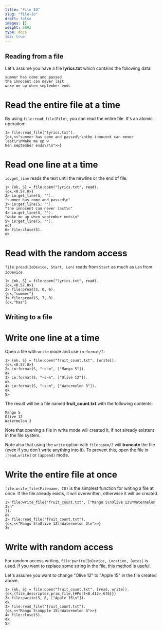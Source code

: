 ```yaml
---
title: "File IO"
slug: "file-io"
draft: false
images: []
weight: 9993
type: docs
toc: true
---
```


## Reading from a file
Let's assume you have a file **lyrics.txt** which contains the following data:

    summer has come and passed
    the innocent can never last
    wake me up when september ends



# Read the entire file at a time

By using `file:read_file(File)`, you can read the entire file. It's an atomic operation:

    1> file:read_file("lyrics.txt").
    {ok,<<"summer has come and passed\r\nthe innocent can never last\r\nWake me up w
    hen september ends\r\n">>}

# Read one line at a time
 
`io:get_line` reads the text until the newline or the end of file.

    1> {ok, S} = file:open("lyrics.txt", read).
    {ok,<0.57.0>}
    2> io:get_line(S, '').
    "summer has come and passed\n"
    3> io:get_line(S, '').
    "the innocent can never last\n"
    4> io:get_line(S, '').
    "wake me up when september ends\n"
    5> io:get_line(S, '').
    eof
    6> file:close(S).
    ok
    
# Read with the random access
 
`file:pread(IoDevice, Start, Len)` reads from `Start`  as much as `Len` from `IoDevice`.

    1> {ok, S} = file:open("lyrics.txt", read).
    {ok,<0.57.0>}
    2> file:pread(S, 0, 6).
    {ok,"summer"}
    3> file:pread(S, 7, 3).
    {ok,"has"}       






## Writing to a file
# Write one line at a time

Open a file with `write` mode and use `io:format/2`:

    1> {ok, S} = file:open("fruit_count.txt", [write]).
    {ok,<0.57.0>}
    2> io:format(S, "~s~n", ["Mango 5"]).
    ok
    3> io:format(S, "~s~n", ["Olive 12"]).
    ok
    4> io:format(S, "~s~n", ["Watermelon 3"]).
    ok
    5>

The result will be a file named **fruit_count.txt** with the following contents:

    Mango 5
    Olive 12
    Watermelon 3

Note that opening a file in write mode will created it, if not already existent in the file system.

Note also that using the `write` option with `file:open/2` will **truncate** the file (even if you don't write anything into it). To prevent this, open the file in `[read,write]` or `[append]` mode.

# Write the entire file at once

`file:write_file(Filename, IO)` is the simplest function for writing a file at once. If the file already exists, it will overwritten, otherwise it will be created.

    1> file:write_file("fruit_count.txt", ["Mango 5\nOlive 12\nWatermelon 3\n"
    ]).
    ok
    2> file:read_file("fruit_count.txt").
    {ok,<<"Mango 5\nOlive 12\nWatermelon 3\n">>}
    3>

# Write with random access

For random access writing, `file:pwrite(IoDevice, Location, Bytes)` is used. If you want to replace some string in the file, this method is useful.

Let's assume you want to change "Olive 12" to "Apple 15" in the file created above.

    1> {ok, S} = file:open("fruit_count.txt", [read, write]).
    {ok,{file_descriptor,prim_file,{#Port<0.412>,676}}}
    2> file:pwrite(S, 8, ["Apple 15\n"]).
    ok
    3> file:read_file("fruit_count.txt").
    {ok,<<"Mango 5\nApple 15\nWatermelon 3">>}
    4> file:close(S).
    ok
    5>

